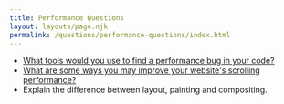 ```yaml
---
title: Performance Questions
layout: layouts/page.njk
permalink: /questions/performance-questions/index.html
---
```


* [What tools would you use to find a performance bug in your code?](../answers/Answers-To-Performance-Questions/1-What-tools-would-you-use-to-find-a-performance-bug-in-your-code.md)
* [What are some ways you may improve your website's scrolling performance?](../answers/Answers-To-Performance-Questions/2-What-are-some-ways-you-may-improve-your-websites-scrolling-performance.md)
* Explain the difference between layout, painting and compositing.
